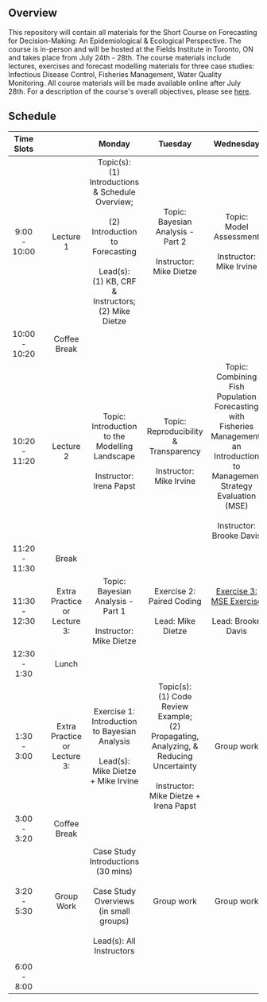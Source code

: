 ## Overview
This repository will contain all materials for the Short Course on Forecasting for Decision-Making: An Epidemiological & Ecological Perspective. The course is in-person and will be hosted at the Fields Institute in Toronto, ON and takes place from July 24th - 28th. The course materials include lectures, exercises and forecast modelling materials for three case studies: Infectious Disease Control, Fisheries Management, Water Quality Monitoring.  All course materials will be made available online after July 28th. For a description of the course's overall objectives, please see [here](http://www.fields.utoronto.ca/activities/23-24/forecasting).  

## Schedule

|       Time Slots      	|   	|                                      	|                                                                              Monday                                                                             	|                                                                    Tuesday                                                                   	|                                                                                Wednesday                                                                               	|                                                    Thursday                                                   	|                            Friday                           	|
|:---------------------:	|---	|:------------------------------------:	|:---------------------------------------------------------------------------------------------------------------------------------------------------------------:	|:--------------------------------------------------------------------------------------------------------------------------------------------:	|:----------------------------------------------------------------------------------------------------------------------------------------------------------------------:	|:-------------------------------------------------------------------------------------------------------------:	|:-----------------------------------------------------------:	|
| 9:00 <br>-<br> 10:00  	|   	| Lecture 1                            	| Topic(s): <br>(1) Introductions & Schedule Overview;<br> <br>(2) Introduction to Forecasting<br><br>Lead(s): <br>(1) KB, CRF & Instructors; <br>(2) Mike Dietze 	| Topic: <br>Bayesian Analysis - Part 2<br><br>Instructor: Mike Dietze                                                                         	| Topic: <br>Model Assessment<br><br>Instructor: Mike Irvine                                                                                                             	| Topic:<br>Delivering Forecasting Models to Decision Makers<br><br>Instructor: Colin Daniel and Alex Filazzola      	| Topic: <br>OCAP Training Part 1<br><br><br>Instructor: OCAP 	|
| 10:00 <br>- <br>10:20 	|   	| Coffee Break                         	|                                                                                                                                                                 	|                                                                                                                                              	|                                                                                                                                                                        	|                                                                                                               	|                                                             	|
| 10:20 <br>- <br>11:20 	|   	| Lecture 2                            	| Topic: <br>Introduction to the Modelling Landscape<br><br>Instructor: Irena Papst                                                                               	| Topic: <br>Reproducibility & Transparency<br><br>Instructor: Mike Irvine                                                                     	| Topic: <br>Combining Fish Population Forecasting with Fisheries Management:<br>an Introduction to Management Strategy Evaluation (MSE)<br><br>Instructor: Brooke Davis 	|  Topic:<br>Experiences Building Collaborations and Bridging Communication<br><br>Instructor: Brooke Davis + Other Instructors 	| (1) Group Work:<br>Finalize Presentation <br><br> (2) Overview of NEON Ecological Forecasting Challenge <br><br> Lead: (2) Quinn Thomas                        	|
| 11:20 <br>- <br>11:30 	|   	| Break                                	|                                                                                                                                                                 	|                                                                                                                                              	|                                                                                                                                                                        	|                                                                                                               	|                                                             	|
| 11:30 <br>- <br>12:30 	|   	| Extra Practice <br>or <br>Lecture 3: 	| Topic: <br>Bayesian Analysis - Part 1<br><br>Instructor: Mike Dietze                                                                                            	| Exercise 2:<br>Paired Coding <br><br>Lead: Mike Dietze                                                                                       	| [Exercise 3:<br>MSE Exercise](https://mdmazur.shinyapps.io/ToyGroundfishMSE/) <br><br>Lead: Brooke Davis                                                                                                                 	| Topic:<br> Decision Analysis in Health <br><br>Instructor: Beate Sander                                         	| Group Work: <br>Finalize Presentation   <br><br>     Closing Remarks              	|
| 12:30<br>- <br>1:30   	|   	| Lunch                                	|                                                                                                                                                                 	|                                                                                                                                              	|                                                                                                                                                                        	|                                                                                                               	|                                                             	|
| 1:30 <br>- <br>3:00   	|   	| Extra Practice <br>or <br>Lecture 3: 	| Exercise 1: <br>Introduction to Bayesian Analysis<br><br>Lead(s): Mike Dietze + Mike Irvine                                                                     	| Topic(s):<br>(1) Code Review Example;<br>(2) Propagating, Analyzing, &<br>Reducing Uncertainty<br><br>Instructor: Mike Dietze + Irena Papst  	| Group work                                                                                                                                                             	| Exercise 4: <br>Writing Lay Summaries Exercise<br><br>Lead: Korryn Bodner and Carina Rauen Firkowski                                     	| Group Project Presentations  <br>Part 1                               	|
| 3:00<br>- <br>3:20    	|   	| Coffee Break                         	|                                                                                                                                                                 	|                                                                                                                                              	|                                                                                                                                                                        	|                                                                                                               	|                                                             	|
| 3:20<br>-<br>5:30     	|   	| Group Work                           	| Case Study Introductions (30 mins)<br><br>Case Study Overviews (in small groups)<br><br>Lead(s): All Instructors                                                	| Group work                                                                                                                                   	| Group work                                                                                                                                                             	| Group work                                                                                                    	| Group Project Presentations  <br>Part 2 <br><br> End at 3:50pm                                                            	|
|                       	|   	|                                      	|                                                                                                                                                                 	|                                                                                                                                              	|                                                                                                                                                                        	|                                                                                                               	|                                                             	|
| 6:00<br>- <br>8:00    	|   	|                                      	|                                                                                                                                                                 	|                                                                                                                                              	|                                                                                                                                                                        	| Group Dinner                                                                                                  	|                                                             	|
